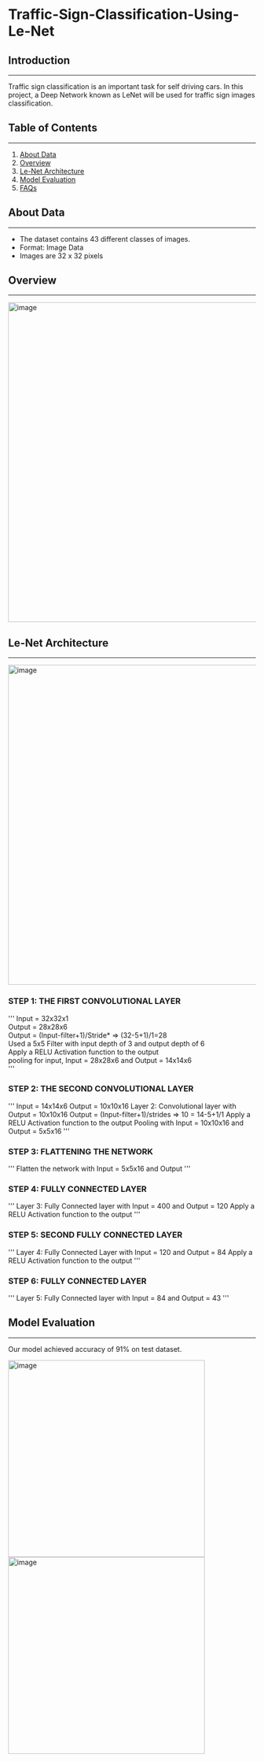 # Traffic-Sign-Classification-Using-Le-Net

## Introduction
***
Traffic sign classification is an important task for self driving cars.
In this project, a Deep Network known as LeNet will be used for traffic sign images classification.

## Table of Contents
***
1. [About Data](#AboutData)
2. [Overview](#Overview)
3. [Le-Net Architecture](#Le-NetArchitecture)
4. [Model Evaluation](#ModelEvaluation)
5. [FAQs](#faqs)

## About Data
***
* The dataset contains 43 different classes of images.
* Format: Image Data
* Images are 32 x 32 pixels

## Overview
***
<img width="650" alt="image" src="https://user-images.githubusercontent.com/71331819/191171263-2860812a-bf2f-4ba6-92df-2f6650d57e5f.png">

## Le-Net Architecture
***
<img width="650" alt="image" src="https://user-images.githubusercontent.com/71331819/191171419-a9bea130-4bcc-4602-8407-0263d6afbb2b.png">

### STEP 1: THE FIRST CONVOLUTIONAL LAYER
'''
Input = 32x32x1  
Output = 28x28x6  
Output = (Input-filter+1)/Stride* => (32-5+1)/1=28  
Used a 5x5 Filter with input depth of 3 and output depth of 6  
Apply a RELU Activation function to the output  
pooling for input, Input = 28x28x6 and Output = 14x14x6  
'''

### STEP 2: THE SECOND CONVOLUTIONAL LAYER
'''
Input = 14x14x6 
Output = 10x10x16 
Layer 2: Convolutional layer with Output = 10x10x16 
Output = (Input-filter+1)/strides => 10 = 14-5+1/1 
Apply a RELU Activation function to the output 
Pooling with Input = 10x10x16 and Output = 5x5x16 
'''

### STEP 3: FLATTENING THE NETWORK
'''
Flatten the network with Input = 5x5x16 and Output
'''

### STEP 4: FULLY CONNECTED LAYER
'''
Layer 3: Fully Connected layer with Input = 400 and Output = 120 
Apply a RELU Activation function to the output 
'''

### STEP 5: SECOND FULLY CONNECTED LAYER
'''
Layer 4: Fully Connected Layer with Input = 120 and Output = 84 
Apply a RELU Activation function to the output 
'''

### STEP 6: FULLY CONNECTED LAYER
'''
Layer 5: Fully Connected layer with Input = 84 and Output = 43
'''

## Model Evaluation
***

Our model achieved accuracy of 91% on test dataset.

<img width="400" alt="image" src="https://user-images.githubusercontent.com/71331819/191173166-91d445ce-75ff-4969-901c-3eb8f65c96ff.png">
<img width="400" alt="image" src="https://user-images.githubusercontent.com/71331819/191173204-0ae09531-786f-47c0-8278-76c8a116ab55.png">

